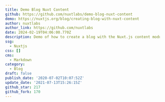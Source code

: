 ```yaml
---
title: Demo Blog Nuxt Content
github: https://github.com/nuxtlabs/demo-blog-nuxt-content
demo: https://nuxtjs.org/blog/creating-blog-with-nuxt-content
author: nuxtlabs
author_link: https://github.com/nuxtlabs
date: 2024-02-19T04:06:00.770Z
description: Demo of how to create a blog with the Nuxt.js content module
ssg:
  - Nuxtjs
css: []
cms:
  - Markdown
category:
  - Blog
draft: false
publish_date: '2020-07-02T10:07:52Z'
update_date: '2021-07-13T15:26:15Z'
github_star: 217
github_fork: 170
---
```

